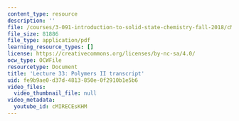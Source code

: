 ```yaml
---
content_type: resource
description: ''
file: /courses/3-091-introduction-to-solid-state-chemistry-fall-2018/cMIRECEsKHM_transcript.pdf
file_size: 81886
file_type: application/pdf
learning_resource_types: []
license: https://creativecommons.org/licenses/by-nc-sa/4.0/
ocw_type: OCWFile
resourcetype: Document
title: 'Lecture 33: Polymers II transcript'
uid: fe9b9ae0-d37d-4813-850e-0f2910b1e5b6
video_files:
  video_thumbnail_file: null
video_metadata:
  youtube_id: cMIRECEsKHM
---
```

